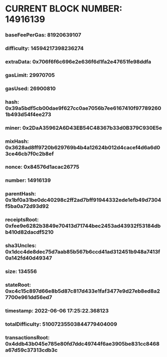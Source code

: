 # CURRENT BLOCK NUMBER: 14916139

### baseFeePerGas: 81920639107
### difficulty: 14594217398236274
### extraData: 0x706f6f6c696e2e636f6d1fa2e47651fe98ddfa
### gasLimit: 29970705
### gasUsed: 26900810
### hash: 0x39a5bdf5cb00dae9f627cc0ae7056b7ee6167410f977892601b493d54f4ee273
### miner: 0x2DaA35962A6D43EB54C48367b33d0B379C930E5e
### mixHash: 0x3628ad8ff9720b629769b4b4a12624b012d4cacef4d6a6d03ce46cb7f0c2b8ef
### nonce: 0x84576d1acac26775
### number: 14916139
### parentHash: 0x1bf0a31be0dc40298c2ff2ad7bff91944332ede1efb49d7304f5ba0a72d93d92
### receiptsRoot: 0xfee9e6282b3849e70413d71744bec2453ad43932f53184dbb410d82dacdf5210
### sha3Uncles: 0x1dcc4de8dec75d7aab85b567b6ccd41ad312451b948a7413f0a142fd40d49347
### size: 134556
### stateRoot: 0xc4c15c897d66e8b5d87c817d433e1faf3477e9d27eb8ed8a27700e961dd56ed7
### timestamp: 2022-06-06 17:25:22.368123
### totalDifficulty: 51007235503844779404009
### transactionsRoot: 0x4ddb43b045e785e80fd7ddc49744f6ae3905be831cc8468a67d59c37313cdb3c
